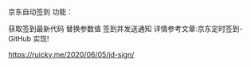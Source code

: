 京东自动签到
功能：

获取签到最新代码
替换参数值
签到并发送通知
详情参考文章:京东定时签到-GitHub 实现!

https://ruicky.me/2020/06/05/jd-sign/

